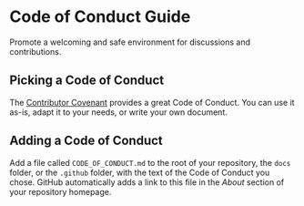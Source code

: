 # Code of Conduct Guide

Promote a welcoming and safe environment for discussions and contributions.

## Picking a Code of Conduct

The [Contributor Covenant](https://www.contributor-covenant.org/) provides a great Code of Conduct. You can use it as-is, adapt it to your needs, or write your own document.

## Adding a Code of Conduct

Add a file called `CODE_OF_CONDUCT.md` to the root of your repository, the `docs` folder, or the `.github` folder, with the text of the Code of Conduct you chose. GitHub automatically adds a link to this file in the _About_ section of your repository homepage.
